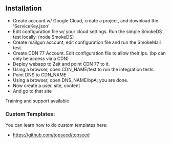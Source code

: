 ## Installation


- Create account w/ Google Cloud, create a project, and download the 'ServiceKey.json'
- Edit configuration file w/ your cloud settings. Run the simple SmokeDS test locally. (node SmokeDS)
- Create mailgun account, edit configuration file and run the SmokeMail test.
- Create CDN 77 Account. Edit configuration file to allow their ips. (bp can only be access via a CDN)
- Deploy webapp to Zeit and point CDN 77 to it.
- Using a browser, open CDN_NAME/test to run the integration tests.
- Point DNS to CDN_NAME
- Using a browser, open DNS_NAME/bpA; you are done.
- Now create a user, site, content
- And go to that site

Training and support available

### Custom Templates:

You can learn how to do custom templates here:
- <https://github.com/topseed/topseed>